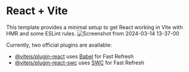 # React + Vite

This template provides a minimal setup to get React working in Vite with HMR and some ESLint rules.
![Screenshot from 2024-03-14 13-37-00](https://github.com/Yessenali-Yerkebulan/react-to-do-list/assets/113698340/f6d96183-78d5-4f8d-8337-68a3ec4cd6c9)

Currently, two official plugins are available:

- [@vitejs/plugin-react](https://github.com/vitejs/vite-plugin-react/blob/main/packages/plugin-react/README.md) uses [Babel](https://babeljs.io/) for Fast Refresh
- [@vitejs/plugin-react-swc](https://github.com/vitejs/vite-plugin-react-swc) uses [SWC](https://swc.rs/) for Fast Refresh
